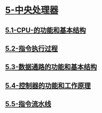 # [5-中央处理器](./README.md)

## [5.1-CPU-的功能和基本结构](./5.1-CPU-的功能和基本结构/README.md)

## [5.2-指令执行过程](./5.2-指令执行过程/README.md)

## [5.3-数据通路的功能和基本结构](./5.3-数据通路的功能和基本结构/README.md)

## [5.4-控制器的功能和工作原理](./5.4-控制器的功能和工作原理/README.md)

## [5.5-指令流水线](./5.5-指令流水线/README.md)